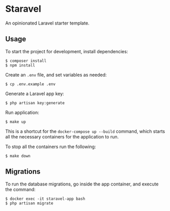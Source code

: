 # Staravel

An opinionated Laravel starter template.

## Usage

To start the project for development, install dependencies:

```
$ composer install
$ npm install
```

Create an `.env` file, and set variables as needed:

```
$ cp .env.example .env
```

Generate a Laravel app key:

```
$ php artisan key:generate
```

Run application:

```
$ make up
```

This is a shortcut for the `docker-compose up --build` command, which starts all the necessary containers for the application to run.

To stop all the containers run the following:

```
$ make down
```

## Migrations

To run the database migrations, go inside the app container, and execute the command:

```
$ docker exec -it staravel-app bash
$ php artisan migrate
```

